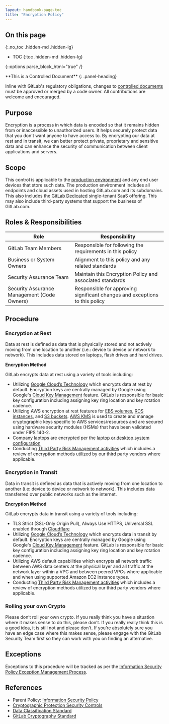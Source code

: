 ```yaml
---
layout: handbook-page-toc
title: "Encryption Policy"
---
```


## On this page
{:.no_toc .hidden-md .hidden-lg}

- TOC
{:toc .hidden-md .hidden-lg}

{::options parse_block_html="true" /}

<div class="panel panel-gitlab-orange">
**This is a Controlled Document**
{: .panel-heading}
<div class="panel-body">

Inline with GitLab's regulatory obligations, changes to [controlled documents](https://about.gitlab.com/handbook/security/controlled-document-procedure.html) must be approved or merged by a code owner. All contributions are welcome and encouraged. 

</div>
</div>

## Purpose

Encryption is a process in which data is encoded so that it remains hidden from or inaccessible to unauthorized users. It helps securely protect data that you don't want anyone to have access to. By encrypting our data at rest and in transit, we can better protect private, proprietary and sensitive data and can enhance the security of communication between client applications and servers.

## Scope

This control is applicable to the [production environment](/handbook/engineering/infrastructure/production/architecture/) and any end user devices that store such data. The production environment includes all endpoints and cloud assets used in hosting GitLab.com and its subdomains. This also includes the [GitLab Dedicated](https://docs.gitlab.com/ee/subscriptions/gitlab_dedicated/#gitlab-dedicated) single-tenant SaaS offering. This may also include third-party systems that support the business of GitLab.com.

## Roles & Responsibilities

| Role | Responsibility |
| ------ | ------ |
| GitLab Team Members | Responsible for following the requirements in this policy |
| Business or System Owners | Alignment to this policy and any related standards |
| Security Assurance Team | Maintain this Encryption Policy and associated standards |
| Security Assurance Management (Code Owners) | Responsible for approving significant changes and exceptions to this policy |

## Procedure

### Encryption at Rest

Data at rest is defined as data that is physically stored and not actively moving from one location to another (i.e.: device to device or network to network). This includes data stored on laptops, flash drives and hard drives.

**Encryption Method**

GitLab encrypts data at rest using a variety of tools including:
* Utilizing [Google Cloud’s Technology](https://cloud.google.com/security/encryption-at-rest) which encrypts data at rest by default. Encryption keys are centrally managed by Google using Google's [Cloud Key Management](https://cloud.google.com/security-key-management#section-2) feature. GitLab is responsible for basic key configuration including assigning key ring location and key rotation cadence.
* Utilizing AWS encryption at rest features for [EBS volumes](https://docs.aws.amazon.com/AWSEC2/latest/UserGuide/EBSEncryption.html), [RDS instances](https://docs.aws.amazon.com/AmazonRDS/latest/UserGuide/Overview.Encryption.html), and [S3 buckets](https://docs.aws.amazon.com/AmazonS3/latest/userguide/bucket-encryption.html). [AWS KMS](https://aws.amazon.com/kms/) is used to create and manage cryptographic keys specific to AWS services/resources and are secured using hardware security modules (HSMs) that have been validated under FIPS 140-2.
* Company laptops are encrypted per the [laptop or desktop system configuration](/handbook/security/#best-practices)
* Conducting [Third Party Risk Management activities](/handbook/security/security-assurance/security-risk/third-party-risk-management.html) which includes a review of encryption methods utilized by our third party vendors where applicable.

### Encryption in Transit

Data in transit is defined as data that is actively moving from one location to another (i.e: device to device or network to network). This includes data transferred over public networks such as the internet.

**Encryption Method**

GitLab encrypts data in transit using a variety of tools including:
* TLS Strict (SSL-Only Origin Pull), Always Use HTTPS, Universal SSL enabled through [Cloudflare](https://about.gitlab.com/blog/2020/01/16/gitlab-changes-to-cloudflare/)
* Utilizing [Google Cloud’s Technology](https://cloud.google.com/security/encryption-in-transit) which encrypts data in transit by default. Encryption keys are centrally managed by Google using Google's [Cloud Key Management](https://cloud.google.com/security-key-management#section-2) feature. GitLab is responsible for basic key configuration including assigning key ring location and key rotation cadence.
* Utilizing AWS default capabilities which encrypts all network traffic between AWS data centers at the physical layer and all traffic at the network layer within a VPC and between peered VPCs where applicable and when using supported Amazon EC2 instance types.
* Conducting [Third Party Risk Management activities](/handbook/security/security-assurance/security-risk/third-party-risk-management.html) which includes a review of encryption methods utilized by our third party vendors where applicable.

### Rolling your own Crypto

Please don’t roll your own crypto. If you really think you have a situation where it makes sense to do this, please don’t. If you really really think this is a good idea, it is still not and please don't. If you’re absolutely sure you have an edge case where this makes sense, please engage with the GitLab Security Team first so they can work with you on finding an alternative.

## Exceptions

Exceptions to this procedure will be tracked as per the [Information Security Policy Exception Management Process](/handbook/security/#information-security-policy-exception-management-process).

## References

* Parent Policy: [Information Security Policy](https://about.gitlab.com/handbook/security/#information-security-policies)
* [Cryptographic Protection Security Controls](/handbook/security/security-assurance/security-compliance/guidance/cryptographic-protections.html)
* [Data Classification Standard](/handbook/security/data-classification-standard.html)
* [GitLab Cryptography Standard](/handbook/security/cryptographic-standard.html)
